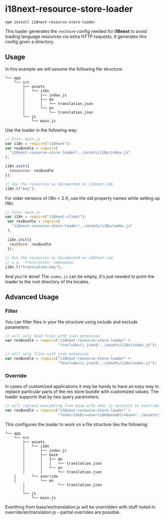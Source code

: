 # i18next-resource-store-loader

`npm install i18next-resource-store-loader`

This loader generates the `resStore` config needed for **i18next** to avoid loading language resources via extra HTTP requests. It generates this config given a directory.

## Usage

In this example we will assume the following file structure:

```
└── app
    └── src
        ├── assets
        │   └── i18n
        │       ├── index.js
        │       ├── de
        │       │   └── translation.json
        │       └── en
        │           └── translation.json
        └── js
            └── main.js
```

Use the loader in the following way:

```javascript
// File: main.js
var i18n = require("i18next");
var resBundle = require(
  "i18next-resource-store-loader!../assets/i18n/index.js"
);

i18n.init({
  resources: resBundle
});

// Use the resources as documented on i18next.com
i18n.t("key");
```

For older versions of i18n < 2.X, use the old property names while setting up i18n
 ```javascript
 // File: main.js
 var i18n = require("i18next-client");
  var resBundle = require(
    "i18next-resource-store-loader!../assets/i18n/index.js"
  );
  		  
  i18n.init({
   resStore: resBundle
  });
  		  
 // Use the resources as documented on i18next.com	
 // e.g. 'translation' namespace
 i18n.t("translation:key");		
 ```

And you're done! The `index.js` can be empty, it's just needed to point the loader to the root directory of the locales.

## Advanced Usage

### Filter
You can filter files in your file structure using include and exclude parameters:

```javascript
// will only load files with json extension
var resBundle = require("i18next-resource-store-loader" +
                        "?include=\\.json$!../assets/i18n/index.js");
```

```javascript
// will skip files with json extension
var resBundle = require("i18next-resource-store-loader" +
                        "?exclude=\\.json$!../assets/i18n/index.js");
```

### Override
In cases of customized applications it may be handy to have an easy way to replace particular parts of the res store bundle with customized values. The loader supports that by two query parameters.

```javascript
// will replace everyhting from base with what is existent in override
var resBundle = require("i18next-resource-store-loader" +
                        "?overrideDir=override&baseDir=base!../assets/i18n/index.js");
```
This configures the loader to work on a file structure like the following:

```
└── app
    └── src
        ├── assets
        │   └── i18n
        │       ├── index.js
        │       ├── base
        │       │   ├── de
        │       │   │   └── translation.json
        │       │   └── en
        │       │       └── translation.json
	│       └── override		
	│           └── en
        │               └── translation.json
        │
        └── js
            └── main.js
```

Everthing from base/en/translation.js will be overridden with stuff noted in override/en/translation.js - partial overrides are possible.
